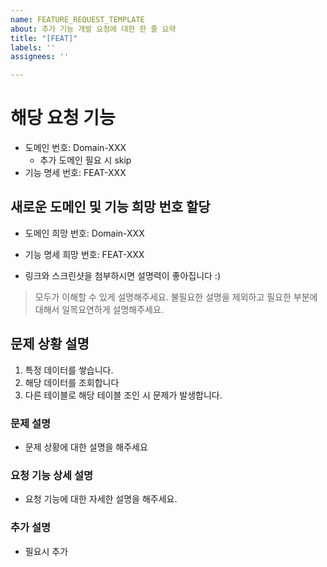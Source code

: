 ```yaml
---
name: FEATURE_REQUEST_TEMPLATE
about: 추가 기능 개발 요청에 대한 한 줄 요약
title: "[FEAT]"
labels: ''
assignees: ''

---
```


# 해당 요청 기능
- 도메인 번호: Domain-XXX
    - 추가 도메인 필요 시 skip
- 기능 명세 번호: FEAT-XXX

## 새로운 도메인 및 기능 희망 번호 할당
- 도메인 희망 번호: Domain-XXX
- 기능 명세 희망 번호: FEAT-XXX

- 링크와 스크린샷을 첨부하시면 설명력이 좋아집니다 :)

>
> 모두가 이해할 수 있게 설명해주세요.
> 불필요한 설명을 제외하고 필요한 부분에 대해서 일목요연하게 설명해주세요.
>

## 문제 상황 설명
1. 특정 데이터를 쌓습니다.
2. 해당 데이터를 조회합니다
3. 다른 테이블로 해당 테이블 조인 시 문제가 발생합니다.

### 문제 설명
- 문제 상황에 대한 설명을 해주세요

### 요청 기능 상세 설명
- 요청 기능에 대한 자세한 설명을 해주세요.

### 추가 설명
- 필요시 추가
